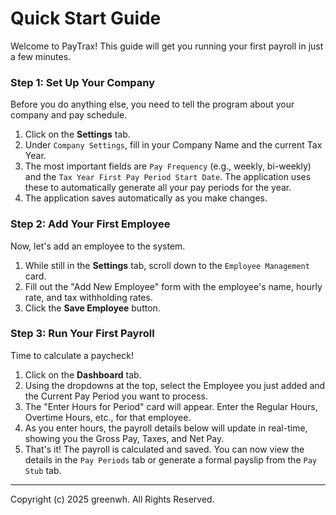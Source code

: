 # Quick Start Guide

Welcome to PayTrax! This guide will get you running your first payroll in just a few minutes.

### Step 1: Set Up Your Company

Before you do anything else, you need to tell the program about your company and pay schedule.

1.  Click on the **Settings** tab.
2.  Under `Company Settings`, fill in your Company Name and the current Tax Year.
3.  The most important fields are `Pay Frequency` (e.g., weekly, bi-weekly) and the `Tax Year First Pay Period Start Date`. The application uses these to automatically generate all your pay periods for the year.
4.  The application saves automatically as you make changes.

### Step 2: Add Your First Employee

Now, let's add an employee to the system.

1.  While still in the **Settings** tab, scroll down to the `Employee Management` card.
2.  Fill out the "Add New Employee" form with the employee's name, hourly rate, and tax withholding rates.
3.  Click the **Save Employee** button.

### Step 3: Run Your First Payroll

Time to calculate a paycheck!

1.  Click on the **Dashboard** tab.
2.  Using the dropdowns at the top, select the Employee you just added and the Current Pay Period you want to process.
3.  The "Enter Hours for Period" card will appear. Enter the Regular Hours, Overtime Hours, etc., for that employee.
4.  As you enter hours, the payroll details below will update in real-time, showing you the Gross Pay, Taxes, and Net Pay.
5.  That's it! The payroll is calculated and saved. You can now view the details in the `Pay Periods` tab or generate a formal payslip from the `Pay Stub` tab.

---
Copyright (c) 2025 greenwh. All Rights Reserved.